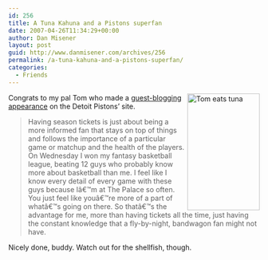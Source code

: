 ```yaml
---
id: 256
title: A Tuna Kahuna and a Pistons superfan
date: 2007-04-26T11:34:29+00:00
author: Dan Misener
layout: post
guid: http://www.danmisener.com/archives/256
permalink: /a-tuna-kahuna-and-a-pistons-superfan/
categories:
  - Friends
---
```

<img src="http://www.fabulousfoods.com/features/tunakahuna/tom.jpg" title="Tom eats tuna" alt="Tom eats tuna" align="right" height="234" width="145" />Congrats to my pal Tom who made a [guest-blogging appearance](http://www.nba.com/pistons/news/guest_blog_070421.html) on the Detoit Pistons&#8217; site.

> Having season tickets is just about being a more informed fan that stays on top of things and follows the importance of a particular game or matchup and the health of the players. On Wednesday I won my fantasy basketball league, beating 12 guys who probably know more about basketball than me. I feel like I know every detail of every game with these guys because Iâ€™m at The Palace so often. You just feel like youâ€™re more of a part of whatâ€™s going on there. So thatâ€™s the advantage for me, more than having tickets all the time, just having the constant knowledge that a fly-by-night, bandwagon fan might not have.

Nicely done, buddy. Watch out for the shellfish, though.